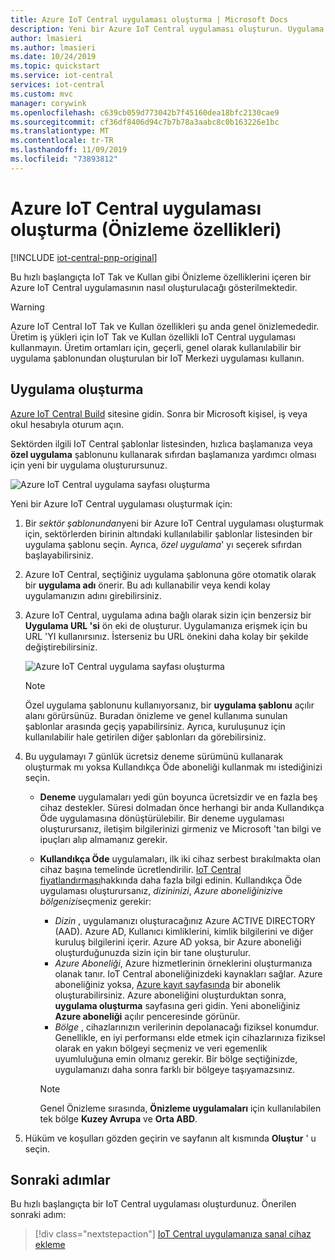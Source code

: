 ```yaml
---
title: Azure IoT Central uygulaması oluşturma | Microsoft Docs
description: Yeni bir Azure IoT Central uygulaması oluşturun. Uygulama şablonu kullanarak bir Deneme veya Kullandıkça Öde uygulaması oluşturun.
author: lmasieri
ms.author: lmasieri
ms.date: 10/24/2019
ms.topic: quickstart
ms.service: iot-central
services: iot-central
ms.custom: mvc
manager: corywink
ms.openlocfilehash: c639cb059d773042b7f45160dea18bfc2130cae9
ms.sourcegitcommit: cf36df8406d94c7b7b78a3aabc8c0b163226e1bc
ms.translationtype: MT
ms.contentlocale: tr-TR
ms.lasthandoff: 11/09/2019
ms.locfileid: "73893812"
---
```

# <a name="create-an-azure-iot-central-application-preview-features"></a>Azure IoT Central uygulaması oluşturma (Önizleme özellikleri)

[!INCLUDE [iot-central-pnp-original](../../../includes/iot-central-pnp-original-note.md)]

Bu hızlı başlangıçta IoT Tak ve Kullan gibi Önizleme özelliklerini içeren bir Azure IoT Central uygulamasının nasıl oluşturulacağı gösterilmektedir.

> [!WARNING]
> Azure IoT Central IoT Tak ve Kullan özellikleri şu anda genel önizlemededir. Üretim iş yükleri için IoT Tak ve Kullan özellikli IoT Central uygulaması kullanmayın. Üretim ortamları için, geçerli, genel olarak kullanılabilir bir uygulama şablonundan oluşturulan bir IoT Merkezi uygulaması kullanın.

## <a name="create-an-application"></a>Uygulama oluşturma

[Azure IoT Central Build](https://aka.ms/iotcentral) sitesine gidin. Sonra bir Microsoft kişisel, iş veya okul hesabıyla oturum açın.

Sektörden ilgili IoT Central şablonlar listesinden, hızlıca başlamanıza veya **özel uygulama** şablonunu kullanarak sıfırdan başlamanıza yardımcı olması için yeni bir uygulama oluşturursunuz.

![Azure IoT Central uygulama sayfası oluşturma](media/quick-deploy-iot-central/iotcentralcreate-templates-pnp.png)

Yeni bir Azure IoT Central uygulaması oluşturmak için:

1. Bir *sektör şablonundan*yeni bir Azure IoT Central uygulaması oluşturmak için, sektörlerden birinin altındaki kullanılabilir şablonlar listesinden bir uygulama şablonu seçin. Ayrıca, *özel uygulama*' yı seçerek sıfırdan başlayabilirsiniz.
1. Azure IoT Central, seçtiğiniz uygulama şablonuna göre otomatik olarak bir **uygulama adı** önerir. Bu adı kullanabilir veya kendi kolay uygulamanızın adını girebilirsiniz.
1. Azure IoT Central, uygulama adına bağlı olarak sizin için benzersiz bir **Uygulama URL 'si** ön eki de oluşturur. Uygulamanıza erişmek için bu URL 'YI kullanırsınız. İsterseniz bu URL önekini daha kolay bir şekilde değiştirebilirsiniz.

    ![Azure IoT Central uygulama sayfası oluşturma](media/quick-deploy-iot-central/iotcentralcreate-industry-pnp.png)

    > [!NOTE]
    > Özel uygulama şablonunu kullanıyorsanız, bir **uygulama şablonu** açılır alanı görürsünüz. Buradan önizleme ve genel kullanıma sunulan şablonlar arasında geçiş yapabilirsiniz. Ayrıca, kuruluşunuz için kullanılabilir hale getirilen diğer şablonları da görebilirsiniz.

1. Bu uygulamayı 7 günlük ücretsiz deneme sürümünü kullanarak oluşturmak mı yoksa Kullandıkça Öde aboneliği kullanmak mı istediğinizi seçin.
    - **Deneme** uygulamaları yedi gün boyunca ücretsizdir ve en fazla beş cihaz destekler. Süresi dolmadan önce herhangi bir anda Kullandıkça Öde uygulamasına dönüştürülebilir. Bir deneme uygulaması oluşturursanız, iletişim bilgilerinizi girmeniz ve Microsoft 'tan bilgi ve ipuçları alıp almamanız gerekir.
    - **Kullandıkça Öde** uygulamaları, ilk iki cihaz serbest bırakılmakta olan cihaz başına temelinde ücretlendirilir. [IoT Central fiyatlandırması](https://aka.ms/iotcentral-pricing)hakkında daha fazla bilgi edinin. Kullandıkça Öde uygulaması oluşturursanız, *dizininizi*, *Azure aboneliğinizi*ve *bölgenizi*seçmeniz gerekir:
        - *Dizin* , uygulamanızı oluşturacağınız Azure ACTIVE DIRECTORY (AAD). Azure AD, Kullanıcı kimliklerini, kimlik bilgilerini ve diğer kuruluş bilgilerini içerir. Azure AD yoksa, bir Azure aboneliği oluşturduğunuzda sizin için bir tane oluşturulur.
        - *Azure Aboneliği*, Azure hizmetlerinin örneklerini oluşturmanıza olanak tanır. IoT Central aboneliğinizdeki kaynakları sağlar. Azure aboneliğiniz yoksa, [Azure kayıt sayfasında](https://aka.ms/createazuresubscription) bir abonelik oluşturabilirsiniz. Azure aboneliğini oluşturduktan sonra, **uygulama oluşturma** sayfasına geri gidin. Yeni aboneliğiniz **Azure aboneliği** açılır penceresinde görünür.
        - *Bölge* , cihazlarınızın verilerinin depolanacağı fiziksel konumdur. Genellikle, en iyi performansı elde etmek için cihazlarınıza fiziksel olarak en yakın bölgeyi seçmeniz ve veri egemenlik uyumluluğuna emin olmanız gerekir. Bir bölge seçtiğinizde, uygulamanızı daha sonra farklı bir bölgeye taşıyamazsınız.

        > [!NOTE]
        > Genel Önizleme sırasında, **Önizleme uygulamaları** için kullanılabilen tek bölge **Kuzey Avrupa** ve **Orta ABD**.

1. Hüküm ve koşulları gözden geçirin ve sayfanın alt kısmında **Oluştur** ' u seçin.

## <a name="next-steps"></a>Sonraki adımlar

Bu hızlı başlangıçta bir IoT Central uygulaması oluşturdunuz. Önerilen sonraki adım:

> [!div class="nextstepaction"]
> [IoT Central uygulamanıza sanal cihaz ekleme](./quick-create-pnp-device.md)
